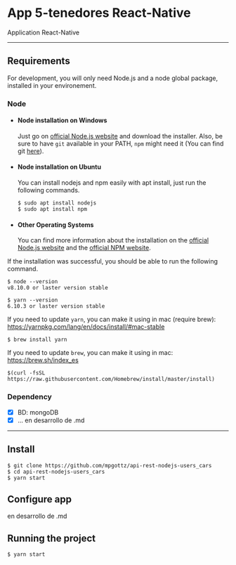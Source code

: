 # App 5-tenedores React-Native

Application React-Native

---

## Requirements

For development, you will only need Node.js and a node global package, installed in your environement.

### Node

- #### Node installation on Windows

  Just go on [official Node.js website](https://nodejs.org/) and download the installer.
  Also, be sure to have `git` available in your PATH, `npm` might need it (You can find git [here](https://git-scm.com/)).

- #### Node installation on Ubuntu

  You can install nodejs and npm easily with apt install, just run the following commands.

      $ sudo apt install nodejs
      $ sudo apt install npm

- #### Other Operating Systems
  You can find more information about the installation on the [official Node.js website](https://nodejs.org/) and the [official NPM website](https://npmjs.org/).

If the installation was successful, you should be able to run the following command.

    $ node --version
    v8.10.0 or laster version stable

    $ yarn --version
    6.10.3 or laster version stable

If you need to update `yarn`, you can make it using in mac (require brew): https://yarnpkg.com/lang/en/docs/install/#mac-stable

    $ brew install yarn

If you need to update `brew`, you can make it using in mac: https://brew.sh/index_es

    $(curl -fsSL https://raw.githubusercontent.com/Homebrew/install/master/install)

###

### Dependency

- [x] BD: mongoDB
- [x] ... en desarrollo de .md

---

## Install

    $ git clone https://github.com/mpgottz/api-rest-nodejs-users_cars
    $ cd api-rest-nodejs-users_cars
    $ yarn start

## Configure app

en desarrollo de .md

## Running the project

    $ yarn start
